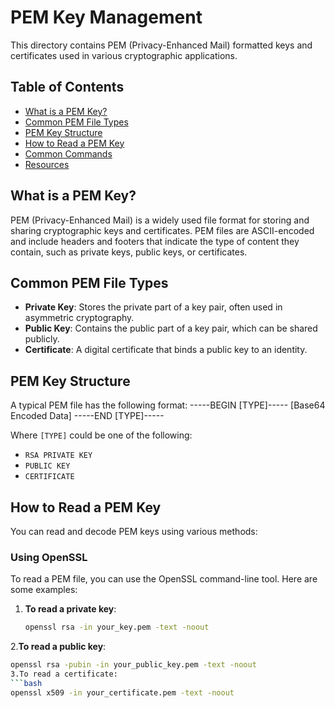 # PEM Key Management

This directory contains PEM (Privacy-Enhanced Mail) formatted keys and certificates used in various cryptographic applications.

## Table of Contents

- [What is a PEM Key?](#what-is-a-pem-key)
- [Common PEM File Types](#common-pem-file-types)
- [PEM Key Structure](#pem-key-structure)
- [How to Read a PEM Key](#how-to-read-a-pem-key)
- [Common Commands](#common-commands)
- [Resources](#resources)

## What is a PEM Key?

PEM (Privacy-Enhanced Mail) is a widely used file format for storing and sharing cryptographic keys and certificates. PEM files are ASCII-encoded and include headers and footers that indicate the type of content they contain, such as private keys, public keys, or certificates.

## Common PEM File Types

- **Private Key**: Stores the private part of a key pair, often used in asymmetric cryptography.
- **Public Key**: Contains the public part of a key pair, which can be shared publicly.
- **Certificate**: A digital certificate that binds a public key to an identity.

## PEM Key Structure

A typical PEM file has the following format:
-----BEGIN [TYPE]----- [Base64 Encoded Data] -----END [TYPE]-----


Where `[TYPE]` could be one of the following:
- `RSA PRIVATE KEY`
- `PUBLIC KEY`
- `CERTIFICATE`

## How to Read a PEM Key

You can read and decode PEM keys using various methods:

### Using OpenSSL

To read a PEM file, you can use the OpenSSL command-line tool. Here are some examples:

1. **To read a private key**:
   ```bash
   openssl rsa -in your_key.pem -text -noout
2.**To read a public key**:
  ```bash
  openssl rsa -pubin -in your_public_key.pem -text -noout
3.To read a certificate:
  ```bash
  openssl x509 -in your_certificate.pem -text -noout
